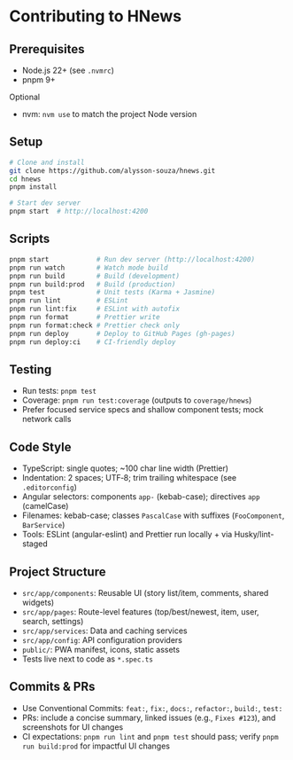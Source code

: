 # Contributing to HNews

## Prerequisites

- Node.js 22+ (see `.nvmrc`)
- pnpm 9+

Optional

- nvm: `nvm use` to match the project Node version

## Setup

```bash
# Clone and install
git clone https://github.com/alysson-souza/hnews.git
cd hnews
pnpm install

# Start dev server
pnpm start  # http://localhost:4200
```

## Scripts

```bash
pnpm start            # Run dev server (http://localhost:4200)
pnpm run watch        # Watch mode build
pnpm run build        # Build (development)
pnpm run build:prod   # Build (production)
pnpm test             # Unit tests (Karma + Jasmine)
pnpm run lint         # ESLint
pnpm run lint:fix     # ESLint with autofix
pnpm run format       # Prettier write
pnpm run format:check # Prettier check only
pnpm run deploy       # Deploy to GitHub Pages (gh-pages)
pnpm run deploy:ci    # CI-friendly deploy
```

## Testing

- Run tests: `pnpm test`
- Coverage: `pnpm run test:coverage` (outputs to `coverage/hnews`)
- Prefer focused service specs and shallow component tests; mock network calls

## Code Style

- TypeScript: single quotes; ~100 char line width (Prettier)
- Indentation: 2 spaces; UTF‑8; trim trailing whitespace (see `.editorconfig`)
- Angular selectors: components `app-` (kebab-case); directives `app` (camelCase)
- Filenames: kebab-case; classes `PascalCase` with suffixes (`FooComponent`, `BarService`)
- Tools: ESLint (angular-eslint) and Prettier run locally + via Husky/lint-staged

## Project Structure

- `src/app/components`: Reusable UI (story list/item, comments, shared widgets)
- `src/app/pages`: Route-level features (top/best/newest, item, user, search, settings)
- `src/app/services`: Data and caching services
- `src/app/config`: API configuration providers
- `public/`: PWA manifest, icons, static assets
- Tests live next to code as `*.spec.ts`

## Commits & PRs

- Use Conventional Commits: `feat:`, `fix:`, `docs:`, `refactor:`, `build:`, `test:`
- PRs: include a concise summary, linked issues (e.g., `Fixes #123`), and screenshots for UI changes
- CI expectations: `pnpm run lint` and `pnpm test` should pass; verify `pnpm run build:prod` for impactful UI changes
